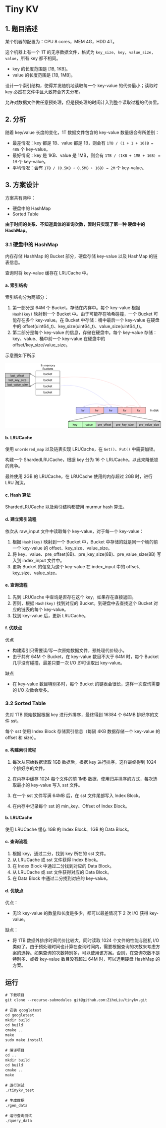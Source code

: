 # Tiny KV

## 1. 题目描述

某个机器的配置为：CPU 8 cores，MEM 4G，HDD 4T。

这个机器上有一个 1T 的无序数据文件，格式为 `key_size, key, value_size, value`，所有 key 都不相同。

- key 的长度范围是 [1B, 1KB]。
- value 的长度范围是 [1B, 1MB]。

设计一个索引结构，使得并发随机地读取每一个 key-value 的代价最小；读取时 key 必然在文件中且大致符合齐夫分布。

允许对数据文件做任意预处理，但是预处理的时间计入到整个读取过程的代价里。

## 2. 分析

随着 key/value 长度的变化，1T 数据文件包含的 key-value 数量级会有所差别：

- 最差情况：key 都是 1B、value 都是 1B，则会有 `1TB / (1 + 1 + 16)B = 48G` 个 key-value。
- 最好情况：key 是 1KB、value 是 1MB，则会有 `1TB / (1KB + 1MB + 16B) = 1M` 个 key-value。
- 平均情况：会有 `1TB / (0.5KB + 0.5MB + 16B) = 2M` 个 key-value。

## 3. 方案设计

方案共有两种：

- 硬盘中的 HashMap
- Sorted Table

**由于时间的关系、不知道具体的查询次数，暂时只实现了第一种 硬盘中的 HashMap**。

### 3.1 硬盘中的 HashMap

内存存储 HashMap 的 Bucket 部分，硬盘存储 key-value 以及 HashMap 的链表信息。

查询时将 key-value 缓存在 LRUCache 中。

#### a. 索引结构

索引结构分为两部分：

1. 第一部分是 64M 个 Bucket，存储在内存中。每个 key-value 根据 `Hash(key)` 映射到一个 Bucket 中。由于可能存在哈希碰撞，一个 Bucket 可能存在多个 key-value。在 Bucket 中存储：桶中最后一个 key-value 在硬盘中的 offset(uint64_t)、key_size(uint64_t)、value_size(uint64_t)。
2. 第二部分是每个 key-value 的信息，存储在硬盘中。每个 key-value 存储：key、value、桶中前一个 key-value 在硬盘中的 offset/key_size/value_size。

示意图如下所示

![hash_db](./hash_db.svg)

#### b. LRUCache

使用 `unordered_map` 以及链表实现 LRUCache，在 `Get()`、`Put()` 中需要加锁。

构建一个 ShardedLRUCache，根据 key 分为 16 个 LRUCache。以此来降低锁的竞争。

最终使用 2GB 的 LRUCache，在 LRUCache 使用的内存超过 2GB 时，进行 LRU 淘汰。

#### c. Hash 算法

ShardedLRUCache 以及索引结构都使用 murmur hash 算法。

#### d. 建立索引流程

依次从 raw_input 文件中读取每个 key-value，对于每一个 key-value：

1. 根据 `Hash(key)` 映射到一个 Bucket 中，Bucket 中存储的就是同一个桶的前一个 key-value 的 offset、key_size、value_size。
2. 将 key、value、pre_offset(8B)、pre_key_size(8B)、pre_value_size(8B) 写入到 index_input 文件中。
3. 更新 Bucket 的信息为这个 key-value 在 index_input 中的 offset、key_size、value_size。

#### e. 查询流程

1. 先到 LRUCache 中查询是否存在这个 key，如果存在直接返回。
2. 否则，根据 `Hash(key)` 找到对应的 Bucket。到硬盘中去查找这个 Bucket 对应的链表的每个 key-value。
3. 找到 key-value 后，更新 LRUCache。

#### f. 优缺点

优点

- 构建索引只需要读/写一次原始数据文件，预处理代价较小。
- 由于共有 64M 个 Bucket，在 key-value 数目不大于 64M 时，每个 Bucket 几乎没有碰撞，最差只要一次 I/O 即可读取出 key-value。

缺点

- 在 key-value 数目特别多时，每个 Bucket 的链表会很长，这样一次查询需要的 I/O 次数会增多。

### 3.2 Sorted Table

先对 1TB 原始数据根据 key 进行外排序，最终得到 16384 个 64MB 排好序的文件 sst。

每个 sst 使用 Index Block 存储索引信息（每隔  4KB 数据存储一个 key-value 的 offset 和 size）。

#### a. 构建索引流程

1. 每次从原始数据读取 1GB 数据后，根据 key 进行排序。这样最终得到 1024 个排好序的文件。

2. 在内存中缓存 1024 每个文件的前 1MB 数据，使用归并排序的方式，每次选取最小的 key-value 写入 sst 文件。
3. 在一个 sst 文件写满 64MB 后，在 sst 文件尾部写入 Index Block。
4. 在内存中记录每个 sst 的 min_key、Offset of Index Block。

#### b. LRUCache

使用 LRUCache 缓存 1GB 的 Index Block、1GB 的 Data Block。

#### c. 查询流程

1. 根据 key，通过二分，找到 key 所在的 sst 文件。
2. 从 LRUCache 或 sst 文件获得 Index Block。
3. 在 Index Block 中通过二分找到对应的 Data Block。
4. 从 LRUCache 或 sst 文件获得对应的 Data Block。
5. 在 Data Block 中通过二分找到对应的 key-value。

#### d. 优缺点

优点：

- 无论 key-value 的数量和长度是多少，都可以最差情况下 2 次 I/O 获得 key-value。

缺点：

- 将 1TB 数据外排序时间代价比较大，同时读取 1024 个文件的性能与随机 I/O 类似了。由于预处理时间也计算在查询时间内，需要根据查询的次数来考虑方案的选择。如果查询的次数特别多，可以使用该方案。否则，在查询次数不是特别多、或者 key-value 数目没有超过 64M 时，可以选用硬盘 HashMap 的方案。

## 运行


```shell
# 下载项目
git clone --recurse-submodules git@github.com:ZiheLiu/tinykv.git

# 安装 googletest
cd googletest
mkdir build
cd build
cmake ..
make
sudo make install

# 编译项目
cd ..
mkdir build
cd build
cmake ..
make

# 运行测试
./tinykv_test

# 生成数据
./gen_data

# 运行查询测试
./query_data
```
